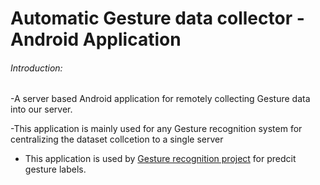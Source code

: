 # Automatic Gesture data collector - Android Application

###### Introduction:
-A server based Android application for remotely collecting Gesture data into our server.

-This application is mainly used for any Gesture recognition system for centralizing the 
 dataset collcetion to a single server 
 
- This application is used by [Gesture recognition project](https://github.com/kalp121/gesture-recognition-aws) for predcit gesture labels.


